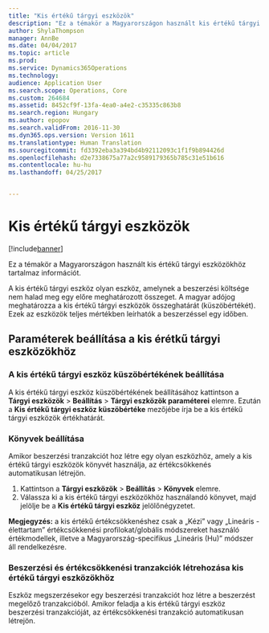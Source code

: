 ```yaml
---
title: "Kis értékű tárgyi eszközök"
description: "Ez a témakör a Magyarországon használt kis értékű tárgyi eszközökhöz tartalmaz információt."
author: ShylaThompson
manager: AnnBe
ms.date: 04/04/2017
ms.topic: article
ms.prod: 
ms.service: Dynamics365Operations
ms.technology: 
audience: Application User
ms.search.scope: Operations, Core
ms.custom: 264684
ms.assetid: 8452cf9f-13fa-4ea0-a4e2-c35335c863b8
ms.search.region: Hungary
ms.author: epopov
ms.search.validFrom: 2016-11-30
ms.dyn365.ops.version: Version 1611
ms.translationtype: Human Translation
ms.sourcegitcommit: fd3392eba3a394bd4b92112093c1f1f9b894426d
ms.openlocfilehash: d2e7338675a77a2c9589179365b785c31e51b616
ms.contentlocale: hu-hu
ms.lasthandoff: 04/25/2017


---
```


# <a name="low-cost-fixed-assets"></a>Kis értékű tárgyi eszközök

[!include[banner](../includes/banner.md)]


Ez a témakör a Magyarországon használt kis értékű tárgyi eszközökhöz tartalmaz információt.

A kis értékű tárgyi eszköz olyan eszköz, amelynek a beszerzési költsége nem halad meg egy előre meghatározott összeget. A magyar adójog meghatározza a kis értékű tárgyi eszközök összeghatárát (küszöbértékét). Ezek az eszközök teljes mértékben leírhatók a beszerzéssel egy időben.

## <a name="set-up-parameters-for-lowcost-fixed-assets"></a>Paraméterek beállítása a kis érétkű tárgyi eszközökhöz
### <a name="set-up-the-low-cost-asset-threshold"></a>A kis értékű tárgyi eszköz küszöbértékének beállítása

A kis értékű tárgyi eszköz küszöbértékének beállításához kattintson a **Tárgyi eszközök** &gt; **Beállítás** &gt; **Tárgyi eszközök paraméterei** elemre. Ezután a **Kis értékű tárgyi eszköz küszöbértéke** mezőjébe írja be a kis értékű tárgyi eszközök értékhatárát.

### <a name="set-up-books"></a>Könyvek beállítása

Amikor beszerzési tranzakciót hoz létre egy olyan eszközhöz, amely a kis értékű tárgyi eszközök könyvét használja, az értékcsökkenés automatikusan létrejön.

1.  Kattintson a **Tárgyi eszközök** &gt; **Beállítás** &gt; **Könyvek** elemre.
2.  Válassza ki a kis értékű tárgyi eszközökhöz használandó könyvet, majd jelölje be a **Kis értékű tárgyi eszköz** jelölőnégyzetet.

**Megjegyzés:** a kis értékű értékcsökkenéshez csak a „Kézi” vagy „Lineáris - élettartam” értékcsökkenési profilokat/globális módszereket használó értékmodellek, illetve a Magyarország-specifikus „Lineáris (Hu)” módszer áll rendelkezésre.

### <a name="generate-acquisition-and-depreciation-transactions-for-low-cost-fixed-assets"></a>Beszerzési és értékcsökkenési tranzakciók létrehozása kis értékű tárgyi eszközökhöz

Eszköz megszerzésekor egy beszerzési tranzakciót hoz létre a beszerzést megelőző tranzakcióból. Amikor feladja a kis értékű tárgyi eszköz beszerzési tranzakcióját, az értékcsökkenési tranzakció automatikusan létrejön.





